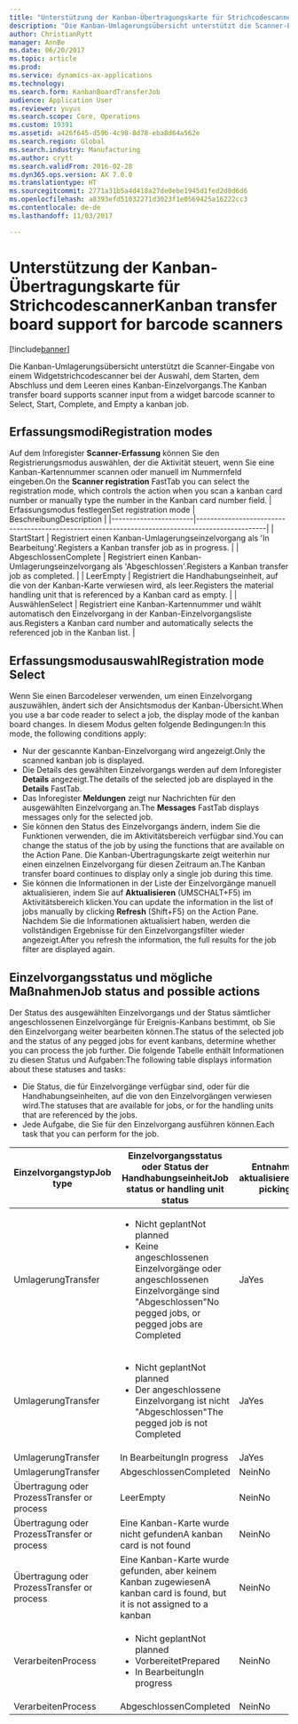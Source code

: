 ```yaml
---
title: "Unterstützung der Kanban-Übertragungskarte für Strichcodescanner"
description: "Die Kanban-Umlagerungsübersicht unterstützt die Scanner-Eingabe von einem Widgetstrichcodescanner bei der Auswahl, dem Starten, dem Abschluss und dem Leeren eines Kanban-Einzelvorgangs."
author: ChristianRytt
manager: AnnBe
ms.date: 06/20/2017
ms.topic: article
ms.prod: 
ms.service: dynamics-ax-applications
ms.technology: 
ms.search.form: KanbanBoardTransferJob
audience: Application User
ms.reviewer: yuyus
ms.search.scope: Core, Operations
ms.custom: 19391
ms.assetid: a426f645-d59b-4c98-8d78-eba8d64a562e
ms.search.region: Global
ms.search.industry: Manufacturing
ms.author: crytt
ms.search.validFrom: 2016-02-28
ms.dyn365.ops.version: AX 7.0.0
ms.translationtype: HT
ms.sourcegitcommit: 2771a31b5a4d418a27de0ebe1945d1fed2d8d6d6
ms.openlocfilehash: a8393efd51032271d3023f1e0569425a16222cc3
ms.contentlocale: de-de
ms.lasthandoff: 11/03/2017

---
```


# <a name="kanban-transfer-board-support-for-barcode-scanners"></a><span data-ttu-id="1fe3b-103">Unterstützung der Kanban-Übertragungskarte für Strichcodescanner</span><span class="sxs-lookup"><span data-stu-id="1fe3b-103">Kanban transfer board support for barcode scanners</span></span>

[!include[banner](../includes/banner.md)]


<span data-ttu-id="1fe3b-104">Die Kanban-Umlagerungsübersicht unterstützt die Scanner-Eingabe von einem Widgetstrichcodescanner bei der Auswahl, dem Starten, dem Abschluss und dem Leeren eines Kanban-Einzelvorgangs.</span><span class="sxs-lookup"><span data-stu-id="1fe3b-104">The Kanban transfer board supports scanner input from a widget barcode scanner to Select, Start, Complete, and Empty a kanban job.</span></span>

<a name="registration-modes"></a><span data-ttu-id="1fe3b-105">Erfassungsmodi</span><span class="sxs-lookup"><span data-stu-id="1fe3b-105">Registration modes</span></span>
------------------

<span data-ttu-id="1fe3b-106">Auf dem Inforegister **Scanner-Erfassung** können Sie den Registrierungsmodus auswählen, der die Aktivität steuert, wenn Sie eine Kanban-Kartennummer scannen oder manuell im Nummernfeld eingeben.</span><span class="sxs-lookup"><span data-stu-id="1fe3b-106">On the **Scanner registration** FastTab you can select the registration mode, which controls the action when you scan a kanban card number or manually type the number in the Kanban card number field.</span></span>
| <span data-ttu-id="1fe3b-107">Erfassungsmodus festlegen</span><span class="sxs-lookup"><span data-stu-id="1fe3b-107">Set registration mode</span></span> | <span data-ttu-id="1fe3b-108">Beschreibung</span><span class="sxs-lookup"><span data-stu-id="1fe3b-108">Description</span></span>                                                                                     |
|-----------------------|-------------------------------------------------------------------------------------------------|
| <span data-ttu-id="1fe3b-109">Start</span><span class="sxs-lookup"><span data-stu-id="1fe3b-109">Start</span></span>                 | <span data-ttu-id="1fe3b-110">Registriert einen Kanban-Umlagerungseinzelvorgang als 'In Bearbeitung'.</span><span class="sxs-lookup"><span data-stu-id="1fe3b-110">Registers a Kanban transfer job as in progress.</span></span>                                                 |
| <span data-ttu-id="1fe3b-111">Abgeschlossen</span><span class="sxs-lookup"><span data-stu-id="1fe3b-111">Complete</span></span>              | <span data-ttu-id="1fe3b-112">Registriert einen Kanban-Umlagerungseinzelvorgang als 'Abgeschlossen'.</span><span class="sxs-lookup"><span data-stu-id="1fe3b-112">Registers a Kanban transfer job as completed.</span></span>                                                   |
| <span data-ttu-id="1fe3b-113">Leer</span><span class="sxs-lookup"><span data-stu-id="1fe3b-113">Empty</span></span>                 | <span data-ttu-id="1fe3b-114">Registriert die Handhabungseinheit, auf die von der Kanban-Karte verwiesen wird, als leer.</span><span class="sxs-lookup"><span data-stu-id="1fe3b-114">Registers the material handling unit that is referenced by a Kanban card as empty.</span></span>              |
| <span data-ttu-id="1fe3b-115">Auswählen</span><span class="sxs-lookup"><span data-stu-id="1fe3b-115">Select</span></span>                | <span data-ttu-id="1fe3b-116">Registriert eine Kanban-Kartennummer und wählt automatisch den Einzelvorgang in der Kanban-Einzelvorgangsliste aus.</span><span class="sxs-lookup"><span data-stu-id="1fe3b-116">Registers a Kanban card number and automatically selects the referenced job in the Kanban list.</span></span> |

 
<a name="registration-mode-select"></a><span data-ttu-id="1fe3b-117">Erfassungsmodusauswahl</span><span class="sxs-lookup"><span data-stu-id="1fe3b-117">Registration mode Select</span></span>
------------------------

<span data-ttu-id="1fe3b-118">Wenn Sie einen Barcodeleser verwenden, um einen Einzelvorgang auszuwählen, ändert sich der Ansichtsmodus der Kanban-Übersicht.</span><span class="sxs-lookup"><span data-stu-id="1fe3b-118">When you use a bar code reader to select a job, the display mode of the kanban board changes.</span></span> <span data-ttu-id="1fe3b-119">In diesem Modus gelten folgende Bedingungen:</span><span class="sxs-lookup"><span data-stu-id="1fe3b-119">In this mode, the following conditions apply:</span></span>

-   <span data-ttu-id="1fe3b-120">Nur der gescannte Kanban-Einzelvorgang wird angezeigt.</span><span class="sxs-lookup"><span data-stu-id="1fe3b-120">Only the scanned kanban job is displayed.</span></span>
-   <span data-ttu-id="1fe3b-121">Die Details des gewählten Einzelvorgangs werden auf dem Inforegister **Details** angezeigt.</span><span class="sxs-lookup"><span data-stu-id="1fe3b-121">The details of the selected job are displayed in the **Details** FastTab.</span></span>
-   <span data-ttu-id="1fe3b-122">Das Inforegister **Meldungen** zeigt nur Nachrichten für den ausgewählten Einzelvorgang an.</span><span class="sxs-lookup"><span data-stu-id="1fe3b-122">The **Messages** FastTab displays messages only for the selected job.</span></span>
-   <span data-ttu-id="1fe3b-123">Sie können den Status des Einzelvorgangs ändern, indem Sie die Funktionen verwenden, die im Aktivitätsbereich verfügbar sind.</span><span class="sxs-lookup"><span data-stu-id="1fe3b-123">You can change the status of the job by using the functions that are available on the Action Pane.</span></span> <span data-ttu-id="1fe3b-124">Die Kanban-Übertragungskarte zeigt weiterhin nur einen einzelnen Einzelvorgang für diesen Zeitraum an.</span><span class="sxs-lookup"><span data-stu-id="1fe3b-124">The Kanban transfer board continues to display only a single job during this time.</span></span>
-   <span data-ttu-id="1fe3b-125">Sie können die Informationen in der Liste der Einzelvorgänge manuell aktualisieren, indem Sie auf **Aktualisieren** (UMSCHALT+F5) im Aktivitätsbereich klicken.</span><span class="sxs-lookup"><span data-stu-id="1fe3b-125">You can update the information in the list of jobs manually by clicking **Refresh** (Shift+F5) on the Action Pane.</span></span> <span data-ttu-id="1fe3b-126">Nachdem Sie die Informationen aktualisiert haben, werden die vollständigen Ergebnisse für den Einzelvorgangsfilter wieder angezeigt.</span><span class="sxs-lookup"><span data-stu-id="1fe3b-126">After you refresh the information, the full results for the job filter are displayed again.</span></span>

## <a name="job-status-and-possible-actions"></a><span data-ttu-id="1fe3b-127">Einzelvorgangsstatus und mögliche Maßnahmen</span><span class="sxs-lookup"><span data-stu-id="1fe3b-127">Job status and possible actions</span></span>
<span data-ttu-id="1fe3b-128">Der Status des ausgewählten Einzelvorgangs und der Status sämtlicher angeschlossenen Einzelvorgänge für Ereignis-Kanbans bestimmt, ob Sie den Einzelvorgang weiter bearbeiten können.</span><span class="sxs-lookup"><span data-stu-id="1fe3b-128">The status of the selected job and the status of any pegged jobs for event kanbans, determine whether you can process the job further.</span></span> <span data-ttu-id="1fe3b-129">Die folgende Tabelle enthält Informationen zu diesen Status und Aufgaben:</span><span class="sxs-lookup"><span data-stu-id="1fe3b-129">The following table displays information about these statuses and tasks:</span></span>
-   <span data-ttu-id="1fe3b-130">Die Status, die für Einzelvorgänge verfügbar sind, oder für die Handhabungseinheiten, auf die von den Einzelvorgängen verwiesen wird.</span><span class="sxs-lookup"><span data-stu-id="1fe3b-130">The statuses that are available for jobs, or for the handling units that are referenced by the jobs.</span></span>
-   <span data-ttu-id="1fe3b-131">Jede Aufgabe, die Sie für den Einzelvorgang ausführen können.</span><span class="sxs-lookup"><span data-stu-id="1fe3b-131">Each task that you can perform for the job.</span></span>

<table>
<colgroup>
<col width="12%" />
<col width="12%" />
<col width="12%" />
<col width="12%" />
<col width="12%" />
<col width="12%" />
<col width="12%" />
<col width="12%" />
</colgroup>
<thead>
<tr class="header">
<th><span data-ttu-id="1fe3b-132">Einzelvorgangstyp</span><span class="sxs-lookup"><span data-stu-id="1fe3b-132">Job type</span></span></th>
<th><span data-ttu-id="1fe3b-133">Einzelvorgangsstatus oder Status der Handhabungseinheit</span><span class="sxs-lookup"><span data-stu-id="1fe3b-133">Job status or handling unit status</span></span></th>
<th><span data-ttu-id="1fe3b-134">Entnahmeliste aktualisieren</span><span class="sxs-lookup"><span data-stu-id="1fe3b-134">Update picking list</span></span></th>
<th><span data-ttu-id="1fe3b-135">Start</span><span class="sxs-lookup"><span data-stu-id="1fe3b-135">Start</span></span></th>
<th><span data-ttu-id="1fe3b-136">Registrierung aktualisieren</span><span class="sxs-lookup"><span data-stu-id="1fe3b-136">Update registration</span></span></th>
<th><span data-ttu-id="1fe3b-137">Abgeschlossen</span><span class="sxs-lookup"><span data-stu-id="1fe3b-137">Complete</span></span></th>
<th><span data-ttu-id="1fe3b-138">Leer</span><span class="sxs-lookup"><span data-stu-id="1fe3b-138">Empty</span></span></th>
<th><span data-ttu-id="1fe3b-139">Ereignis-Kanbans erstellen</span><span class="sxs-lookup"><span data-stu-id="1fe3b-139">Create event kanbans</span></span></th>
</tr>
</thead>
<tbody>
<tr class="odd">
<td><span data-ttu-id="1fe3b-140">Umlagerung</span><span class="sxs-lookup"><span data-stu-id="1fe3b-140">Transfer</span></span></td>
<td><ul>
<li><span data-ttu-id="1fe3b-141">Nicht geplant</span><span class="sxs-lookup"><span data-stu-id="1fe3b-141">Not planned</span></span></li>
<li><span data-ttu-id="1fe3b-142">Keine angeschlossenen Einzelvorgänge oder angeschlossenen Einzelvorgänge sind "Abgeschlossen"</span><span class="sxs-lookup"><span data-stu-id="1fe3b-142">No pegged jobs, or pegged jobs are Completed</span></span></li>
</ul></td>
<td><span data-ttu-id="1fe3b-143">Ja</span><span class="sxs-lookup"><span data-stu-id="1fe3b-143">Yes</span></span></td>
<td><span data-ttu-id="1fe3b-144">Ja</span><span class="sxs-lookup"><span data-stu-id="1fe3b-144">Yes</span></span></td>
<td><span data-ttu-id="1fe3b-145">Ja</span><span class="sxs-lookup"><span data-stu-id="1fe3b-145">Yes</span></span></td>
<td><span data-ttu-id="1fe3b-146">Ja</span><span class="sxs-lookup"><span data-stu-id="1fe3b-146">Yes</span></span></td>
<td><span data-ttu-id="1fe3b-147">Nein</span><span class="sxs-lookup"><span data-stu-id="1fe3b-147">No</span></span></td>
<td><span data-ttu-id="1fe3b-148">Ja</span><span class="sxs-lookup"><span data-stu-id="1fe3b-148">Yes</span></span></td>
</tr>
<tr class="even">
<td><span data-ttu-id="1fe3b-149">Umlagerung</span><span class="sxs-lookup"><span data-stu-id="1fe3b-149">Transfer</span></span></td>
<td><ul>
<li><span data-ttu-id="1fe3b-150">Nicht geplant</span><span class="sxs-lookup"><span data-stu-id="1fe3b-150">Not planned</span></span></li>
<li><span data-ttu-id="1fe3b-151">Der angeschlossene Einzelvorgang ist nicht "Abgeschlossen"</span><span class="sxs-lookup"><span data-stu-id="1fe3b-151">The pegged job is not Completed</span></span></li>
</ul></td>
<td><span data-ttu-id="1fe3b-152">Ja</span><span class="sxs-lookup"><span data-stu-id="1fe3b-152">Yes</span></span></td>
<td><span data-ttu-id="1fe3b-153">Nein</span><span class="sxs-lookup"><span data-stu-id="1fe3b-153">No</span></span></td>
<td><span data-ttu-id="1fe3b-154">Ja</span><span class="sxs-lookup"><span data-stu-id="1fe3b-154">Yes</span></span></td>
<td><span data-ttu-id="1fe3b-155">Nein</span><span class="sxs-lookup"><span data-stu-id="1fe3b-155">No</span></span></td>
<td><span data-ttu-id="1fe3b-156">Nein</span><span class="sxs-lookup"><span data-stu-id="1fe3b-156">No</span></span></td>
<td><span data-ttu-id="1fe3b-157">Nein</span><span class="sxs-lookup"><span data-stu-id="1fe3b-157">No</span></span></td>
</tr>
<tr class="odd">
<td><span data-ttu-id="1fe3b-158">Umlagerung</span><span class="sxs-lookup"><span data-stu-id="1fe3b-158">Transfer</span></span></td>
<td><span data-ttu-id="1fe3b-159">In Bearbeitung</span><span class="sxs-lookup"><span data-stu-id="1fe3b-159">In progress</span></span></td>
<td><span data-ttu-id="1fe3b-160">Ja</span><span class="sxs-lookup"><span data-stu-id="1fe3b-160">Yes</span></span></td>
<td><span data-ttu-id="1fe3b-161">Nein</span><span class="sxs-lookup"><span data-stu-id="1fe3b-161">No</span></span></td>
<td><span data-ttu-id="1fe3b-162">Ja</span><span class="sxs-lookup"><span data-stu-id="1fe3b-162">Yes</span></span></td>
<td><span data-ttu-id="1fe3b-163">Ja</span><span class="sxs-lookup"><span data-stu-id="1fe3b-163">Yes</span></span></td>
<td><span data-ttu-id="1fe3b-164">Nein</span><span class="sxs-lookup"><span data-stu-id="1fe3b-164">No</span></span></td>
<td><span data-ttu-id="1fe3b-165">Nein</span><span class="sxs-lookup"><span data-stu-id="1fe3b-165">No</span></span></td>
</tr>
<tr class="even">
<td><span data-ttu-id="1fe3b-166">Umlagerung</span><span class="sxs-lookup"><span data-stu-id="1fe3b-166">Transfer</span></span></td>
<td><span data-ttu-id="1fe3b-167">Abgeschlossen</span><span class="sxs-lookup"><span data-stu-id="1fe3b-167">Completed</span></span></td>
<td><span data-ttu-id="1fe3b-168">Nein</span><span class="sxs-lookup"><span data-stu-id="1fe3b-168">No</span></span></td>
<td><span data-ttu-id="1fe3b-169">Nein</span><span class="sxs-lookup"><span data-stu-id="1fe3b-169">No</span></span></td>
<td><span data-ttu-id="1fe3b-170">Nein</span><span class="sxs-lookup"><span data-stu-id="1fe3b-170">No</span></span></td>
<td><span data-ttu-id="1fe3b-171">Nein</span><span class="sxs-lookup"><span data-stu-id="1fe3b-171">No</span></span></td>
<td><span data-ttu-id="1fe3b-172">Ja</span><span class="sxs-lookup"><span data-stu-id="1fe3b-172">Yes</span></span></td>
<td><span data-ttu-id="1fe3b-173">Nein</span><span class="sxs-lookup"><span data-stu-id="1fe3b-173">No</span></span></td>
</tr>
<tr class="odd">
<td><span data-ttu-id="1fe3b-174">Übertragung oder Prozess</span><span class="sxs-lookup"><span data-stu-id="1fe3b-174">Transfer or process</span></span></td>
<td><span data-ttu-id="1fe3b-175">Leer</span><span class="sxs-lookup"><span data-stu-id="1fe3b-175">Empty</span></span></td>
<td><span data-ttu-id="1fe3b-176">Nein</span><span class="sxs-lookup"><span data-stu-id="1fe3b-176">No</span></span></td>
<td><span data-ttu-id="1fe3b-177">Nein</span><span class="sxs-lookup"><span data-stu-id="1fe3b-177">No</span></span></td>
<td><span data-ttu-id="1fe3b-178">Nein</span><span class="sxs-lookup"><span data-stu-id="1fe3b-178">No</span></span></td>
<td><span data-ttu-id="1fe3b-179">Nein</span><span class="sxs-lookup"><span data-stu-id="1fe3b-179">No</span></span></td>
<td><span data-ttu-id="1fe3b-180">Nein</span><span class="sxs-lookup"><span data-stu-id="1fe3b-180">No</span></span></td>
<td><span data-ttu-id="1fe3b-181">Nein</span><span class="sxs-lookup"><span data-stu-id="1fe3b-181">No</span></span></td>
</tr>
<tr class="even">
<td><span data-ttu-id="1fe3b-182">Übertragung oder Prozess</span><span class="sxs-lookup"><span data-stu-id="1fe3b-182">Transfer or process</span></span></td>
<td><span data-ttu-id="1fe3b-183">Eine Kanban-Karte wurde nicht gefunden</span><span class="sxs-lookup"><span data-stu-id="1fe3b-183">A kanban card is not found</span></span></td>
<td><span data-ttu-id="1fe3b-184">Nein</span><span class="sxs-lookup"><span data-stu-id="1fe3b-184">No</span></span></td>
<td><span data-ttu-id="1fe3b-185">Nein</span><span class="sxs-lookup"><span data-stu-id="1fe3b-185">No</span></span></td>
<td><span data-ttu-id="1fe3b-186">Nein</span><span class="sxs-lookup"><span data-stu-id="1fe3b-186">No</span></span></td>
<td><span data-ttu-id="1fe3b-187">Nein</span><span class="sxs-lookup"><span data-stu-id="1fe3b-187">No</span></span></td>
<td><span data-ttu-id="1fe3b-188">Nein</span><span class="sxs-lookup"><span data-stu-id="1fe3b-188">No</span></span></td>
<td><span data-ttu-id="1fe3b-189">Nein</span><span class="sxs-lookup"><span data-stu-id="1fe3b-189">No</span></span></td>
</tr>
<tr class="odd">
<td><span data-ttu-id="1fe3b-190">Übertragung oder Prozess</span><span class="sxs-lookup"><span data-stu-id="1fe3b-190">Transfer or process</span></span></td>
<td><span data-ttu-id="1fe3b-191">Eine Kanban-Karte wurde gefunden, aber keinem Kanban zugewiesen</span><span class="sxs-lookup"><span data-stu-id="1fe3b-191">A kanban card is found, but it is not assigned to a kanban</span></span></td>
<td><span data-ttu-id="1fe3b-192">Nein</span><span class="sxs-lookup"><span data-stu-id="1fe3b-192">No</span></span></td>
<td><span data-ttu-id="1fe3b-193">Nein</span><span class="sxs-lookup"><span data-stu-id="1fe3b-193">No</span></span></td>
<td><span data-ttu-id="1fe3b-194">Nein</span><span class="sxs-lookup"><span data-stu-id="1fe3b-194">No</span></span></td>
<td><span data-ttu-id="1fe3b-195">Nein</span><span class="sxs-lookup"><span data-stu-id="1fe3b-195">No</span></span></td>
<td><span data-ttu-id="1fe3b-196">Nein</span><span class="sxs-lookup"><span data-stu-id="1fe3b-196">No</span></span></td>
<td><span data-ttu-id="1fe3b-197">Nein</span><span class="sxs-lookup"><span data-stu-id="1fe3b-197">No</span></span></td>
</tr>
<tr class="even">
<td><span data-ttu-id="1fe3b-198">Verarbeiten</span><span class="sxs-lookup"><span data-stu-id="1fe3b-198">Process</span></span></td>
<td><ul>
<li><span data-ttu-id="1fe3b-199">Nicht geplant</span><span class="sxs-lookup"><span data-stu-id="1fe3b-199">Not planned</span></span></li>
<li><span data-ttu-id="1fe3b-200">Vorbereitet</span><span class="sxs-lookup"><span data-stu-id="1fe3b-200">Prepared</span></span></li>
<li><span data-ttu-id="1fe3b-201">In Bearbeitung</span><span class="sxs-lookup"><span data-stu-id="1fe3b-201">In progress</span></span></li>
</ul></td>
<td><span data-ttu-id="1fe3b-202">Nein</span><span class="sxs-lookup"><span data-stu-id="1fe3b-202">No</span></span></td>
<td><span data-ttu-id="1fe3b-203">Nein</span><span class="sxs-lookup"><span data-stu-id="1fe3b-203">No</span></span></td>
<td><span data-ttu-id="1fe3b-204">Nein</span><span class="sxs-lookup"><span data-stu-id="1fe3b-204">No</span></span></td>
<td><span data-ttu-id="1fe3b-205">Nein</span><span class="sxs-lookup"><span data-stu-id="1fe3b-205">No</span></span></td>
<td><span data-ttu-id="1fe3b-206">Nein</span><span class="sxs-lookup"><span data-stu-id="1fe3b-206">No</span></span></td>
<td><span data-ttu-id="1fe3b-207">Nein</span><span class="sxs-lookup"><span data-stu-id="1fe3b-207">No</span></span></td>
</tr>
<tr class="odd">
<td><span data-ttu-id="1fe3b-208">Verarbeiten</span><span class="sxs-lookup"><span data-stu-id="1fe3b-208">Process</span></span></td>
<td><span data-ttu-id="1fe3b-209">Abgeschlossen</span><span class="sxs-lookup"><span data-stu-id="1fe3b-209">Completed</span></span></td>
<td><span data-ttu-id="1fe3b-210">Nein</span><span class="sxs-lookup"><span data-stu-id="1fe3b-210">No</span></span></td>
<td><span data-ttu-id="1fe3b-211">Nein</span><span class="sxs-lookup"><span data-stu-id="1fe3b-211">No</span></span></td>
<td><span data-ttu-id="1fe3b-212">Nein</span><span class="sxs-lookup"><span data-stu-id="1fe3b-212">No</span></span></td>
<td><span data-ttu-id="1fe3b-213">Nein</span><span class="sxs-lookup"><span data-stu-id="1fe3b-213">No</span></span></td>
<td><span data-ttu-id="1fe3b-214">Nein</span><span class="sxs-lookup"><span data-stu-id="1fe3b-214">No</span></span></td>
<td><span data-ttu-id="1fe3b-215">Nein</span><span class="sxs-lookup"><span data-stu-id="1fe3b-215">No</span></span></td>
</tr>
</tbody>
</table>







